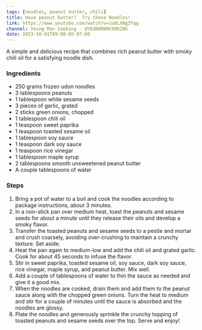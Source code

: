 ```yaml
---
tags: [noodles, peanut butter, chili]
title: Have peanut butter?  Try these Noodles!
link: https://www.youtube.com/watch?v=1uOLXNgZYqg
channel: Yeung Man Cooking - @YEUNGMANCOOKING
date: 2023-10-01T09:00:02-07:00
---
```

A simple and delicious recipe that combines rich peanut butter with smoky chili oil for a satisfying noodle dish.
### Ingredients
- 250 grams frozen udon noodles
- 3 tablespoons peanuts
- 1 tablespoon white sesame seeds
- 3 pieces of garlic, grated
- 2 sticks green onions, chopped
- 1 tablespoon chili oil
- 1 teaspoon sweet paprika
- 1 teaspoon toasted sesame oil
- 1 tablespoon soy sauce
- 1 teaspoon dark soy sauce
- 1 teaspoon rice vinegar
- 1 tablespoon maple syrup
- 2 tablespoons smooth unsweetened peanut butter
- A couple tablespoons of water
### Steps
1. Bring a pot of water to a boil and cook the noodles according to package instructions, about 3 minutes.
2. In a non-stick pan over medium heat, toast the peanuts and sesame seeds for about a minute until they release their oils and develop a smoky flavor.
3. Transfer the toasted peanuts and sesame seeds to a pestle and mortar and crush coarsely, avoiding over-crushing to maintain a crunchy texture. Set aside.
4. Heat the pan again to medium-low and add the chili oil and grated garlic. Cook for about 45 seconds to infuse the flavor.
5. Stir in sweet paprika, toasted sesame oil, soy sauce, dark soy sauce, rice vinegar, maple syrup, and peanut butter. Mix well.
6. Add a couple of tablespoons of water to thin the sauce as needed and give it a good mix.
7. When the noodles are cooked, drain them and add them to the peanut sauce along with the chopped green onions. Turn the heat to medium and stir for a couple of minutes until the sauce is absorbed and the noodles are glossy.
8. Plate the noodles and generously sprinkle the crunchy topping of toasted peanuts and sesame seeds over the top. Serve and enjoy!